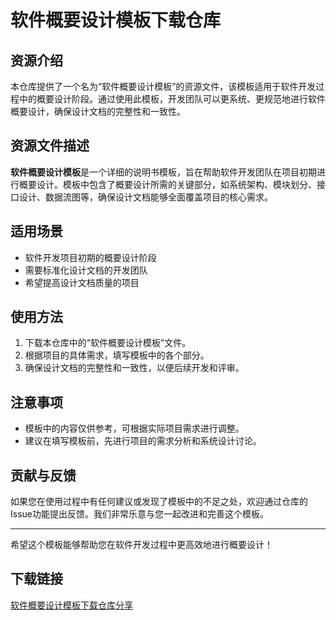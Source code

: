 # 软件概要设计模板下载仓库

## 资源介绍

本仓库提供了一个名为“软件概要设计模板”的资源文件，该模板适用于软件开发过程中的概要设计阶段。通过使用此模板，开发团队可以更系统、更规范地进行软件概要设计，确保设计文档的完整性和一致性。

## 资源文件描述

**软件概要设计模板**是一个详细的说明书模板，旨在帮助软件开发团队在项目初期进行概要设计。模板中包含了概要设计所需的关键部分，如系统架构、模块划分、接口设计、数据流图等，确保设计文档能够全面覆盖项目的核心需求。

## 适用场景

- 软件开发项目初期的概要设计阶段
- 需要标准化设计文档的开发团队
- 希望提高设计文档质量的项目

## 使用方法

1. 下载本仓库中的“软件概要设计模板”文件。
2. 根据项目的具体需求，填写模板中的各个部分。
3. 确保设计文档的完整性和一致性，以便后续开发和评审。

## 注意事项

- 模板中的内容仅供参考，可根据实际项目需求进行调整。
- 建议在填写模板前，先进行项目的需求分析和系统设计讨论。

## 贡献与反馈

如果您在使用过程中有任何建议或发现了模板中的不足之处，欢迎通过仓库的Issue功能提出反馈。我们非常乐意与您一起改进和完善这个模板。

---

希望这个模板能够帮助您在软件开发过程中更高效地进行概要设计！

## 下载链接

[软件概要设计模板下载仓库分享](https://pan.quark.cn/s/a771f5d3f388)